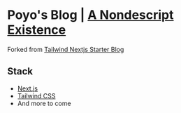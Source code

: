 # Poyo's Blog | [A Nondescript Existence](https://a-nondescript-existence.vercel.app)

Forked from [Tailwind Nextjs Starter Blog](https://github.com/timlrx/tailwind-nextjs-starter-blog)

## Stack
- [Next.js](https://nextjs.org)
- [Tailwind CSS](https://tailwindcss.com)
- And more to come